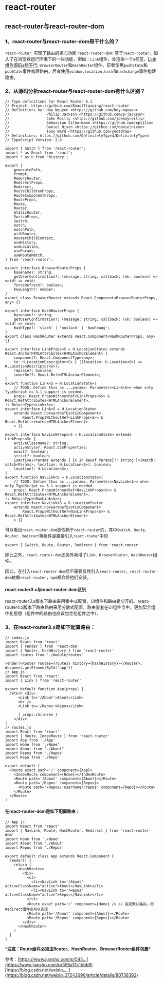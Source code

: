 # react-router

## react-router与react-router-dom

### 1、react-router与react-router-dom是干什么的？

`react-router`: 实现了路由的核心功能
`react-router-dom`: 基于`react-router`，加入了在浏览器运行环境下的一些功能，例如：`Link`组件，会渲染一个`a`标签，[Link组件源码`a`标签行](https://github.com/ReactTraining/react-router/blob/master/packages/react-router-dom/modules/Link.js#L76); `BrowserRouter`和`HashRouter`组件，前者使用`pushState`和`popState`事件构建路由，后者使用`window.location.hash`和`hashchange`事件构建路由。

### 2、从源码分析react-router与react-router-dom有什么区别？

```
// Type definitions for React Router 5.1
// Project: https://github.com/ReactTraining/react-router
// Definitions by: Huy Nguyen <https://github.com/huy-nguyen>
//                 Philip Jackson <https://github.com/p-jackson>
//                 John Reilly <https://github.com/johnnyreilly>
//                 Sebastian Silbermann <https://github.com/eps1lon>
//                 Daniel Nixon <https://github.com/danielnixon>
//                 Tony Ward <https://github.com/ynotdraw>
// Definitions: https://github.com/DefinitelyTyped/DefinitelyTyped
// TypeScript Version: 2.8

import { match } from 'react-router';
import * as React from 'react';
import * as H from 'history';

export {
    generatePath,
    Prompt,
    MemoryRouter,
    RedirectProps,
    Redirect,
    RouteChildrenProps,
    RouteComponentProps,
    RouteProps,
    Route,
    Router,
    StaticRouter,
    SwitchProps,
    Switch,
    match,
    matchPath,
    withRouter,
    RouterChildContext,
    useHistory,
    useLocation,
    useParams,
    useRouteMatch,
} from 'react-router';

export interface BrowserRouterProps {
    basename?: string;
    getUserConfirmation?: (message: string, callback: (ok: boolean) => void) => void;
    forceRefresh?: boolean;
    keyLength?: number;
}
export class BrowserRouter extends React.Component<BrowserRouterProps, any> {}

export interface HashRouterProps {
    basename?: string;
    getUserConfirmation?: (message: string, callback: (ok: boolean) => void) => void;
    hashType?: 'slash' | 'noslash' | 'hashbang';
}
export class HashRouter extends React.Component<HashRouterProps, any> {}

export interface LinkProps<S = H.LocationState> extends React.AnchorHTMLAttributes<HTMLAnchorElement> {
    component?: React.ComponentType<any>;
    to: H.LocationDescriptor<S> | ((location: H.Location<S>) => H.LocationDescriptor<S>);
    replace?: boolean;
    innerRef?: React.Ref<HTMLAnchorElement>;
}
export function Link<S = H.LocationState>(
    // TODO: Define this as ...params: Parameters<Link<S>> when only TypeScript >= 3.1 support is needed.
    props: React.PropsWithoutRef<LinkProps<S>> & React.RefAttributes<HTMLAnchorElement>,
): ReturnType<Link<S>>;
export interface Link<S = H.LocationState>
    extends React.ForwardRefExoticComponent<
        React.PropsWithoutRef<LinkProps<S>> & React.RefAttributes<HTMLAnchorElement>
    > {}

export interface NavLinkProps<S = H.LocationState> extends LinkProps<S> {
    activeClassName?: string;
    activeStyle?: React.CSSProperties;
    exact?: boolean;
    strict?: boolean;
    isActive?<Params extends { [K in keyof Params]?: string }>(match: match<Params>, location: H.Location<S>): boolean;
    location?: H.Location<S>;
}
export function NavLink<S = H.LocationState>(
    // TODO: Define this as ...params: Parameters<NavLink<S>> when only TypeScript >= 3.1 support is needed.
    props: React.PropsWithoutRef<NavLinkProps<S>> & React.RefAttributes<HTMLAnchorElement>,
): ReturnType<NavLink<S>>;
export interface NavLink<S = H.LocationState>
    extends React.ForwardRefExoticComponent<
        React.PropsWithoutRef<NavLinkProps<S>> & React.RefAttributes<HTMLAnchorElement>
    > {}
```

可以看出`react-router-dom`是依赖于`react-router`的，其中`Switch、Route、Router、Redirect`等组件是直接引入`react-router`中的

```
export { Switch, Route, Router, Redirect } from 'react-router'
```

除此之外，`react-router-dom`还另外新增了`Link、BrowserRouter、HashRouter`组件。

因此，在引入`react-router-dom`后不需要显性引入`react-router`，`react-router-dom`依赖`react-router`，`npm`都会将他们安装。

#### react-router3.x与react-router-dom区别

react-router3.x版本下路由采用集中式配置，UI组件和路由是分开的。react-router4.x版本下路由路由采用分散式配置，路由嵌套在UI组件当中，更加契合组件化思想（组件中的路由也应该包含在组件之中）。

### 3、在react-router3.x是如下配置路由：

```
// index.js
import React from 'react'
import { render } from 'react-dom'
import { Router, hashHistory } from 'react-router'
import routes from './module/routes'

render(<Router routes={routes} history={hashHistory}></Router>, document.getElementById('app'))
// App.js
import React from 'react'
import { Link } from 'react-router'

export default function App(props) {
  return <div>
      <Link to='/About'>About</Link>
      <br />
      <Link to='/Repos'>Repos</Link>

      { props.children }
    </div>
}
// routes.js
import React from 'react'
import { Route, IndexRoute } from 'react-router'
import App from './App'
import Home from './Home'
import About from "./About"
import Repos from './Repos'
import Repo from './Repo'

export default (
  <Route exact path='/' component={App}>
    <IndexRoute component={Home}></IndexRoute>
    <Route path='/About' component={About}></Route>
    <Route path='/Repos' component={Repos}>
      <Route path='/Repos/:username/:repos' component={Repo}></Route>
    </Route>
  </Route>
)
```

#### 在react-router-dom是如下配置路由：

```
// App.js
import React from 'react'
import { NavLink, Route, HashRouter, Redirect } from 'react-router-dom'
import Home from './Home'
import About from './About'
import Repos from './Repos'

export default class App extends React.Component {
  render() {
    return (
      <HashRouter>
        <div>
          <ul>
            <li><NavLink to='/About' activeClassName="active">About</NavLink></li>
            <li><NavLink to='/Repos' activeClassName="active">Repos</NavLink></li>
          </ul>
          <Route exact path='/' component={Home} /> // 指定默认路由，用Redirect组件也可以实现
          <Route path='/About' component={About}></Route>
          <Route path='/Repos' component={Repos}></Route>
        </div>
      </HashRouter>
    )
  }
}
```

***注意：Route组件必须由Router、HashRouter、BrowserRouter组件包裹\***

参考：[https://www.jianshu.com/p/595...](https://www.jianshu.com/p/595a13c1bbb8)
[https://blog.csdn.net/weixin_...](https://blog.csdn.net/weixin_37242696/article/details/80738392)
